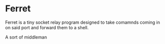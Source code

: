 # Ferret

Ferret is a tiny socket relay program designed to take comamnds coming in on said port and forward them to a shell.

A sort of middleman
